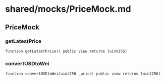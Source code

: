 # shared/mocks/PriceMock.md

## PriceMock

### getLatestPrice

```solidity
function getLatestPrice() public view returns (uint256)
```

### convertUSDtoWei

```solidity
function convertUSDtoWei(uint256 _price) public view returns (uint256)
```

